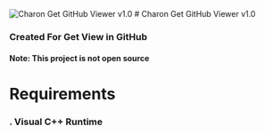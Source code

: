 <img src="icon.ico" alt="Charon Get GitHub Viewer v1.0">
# Charon Get GitHub Viewer v1.0
<h3>Created For Get View in GitHub</h3>
<h4>Note: This project is not open source</h4>

# Requirements
<h3>. Visual C++ Runtime</h3>
